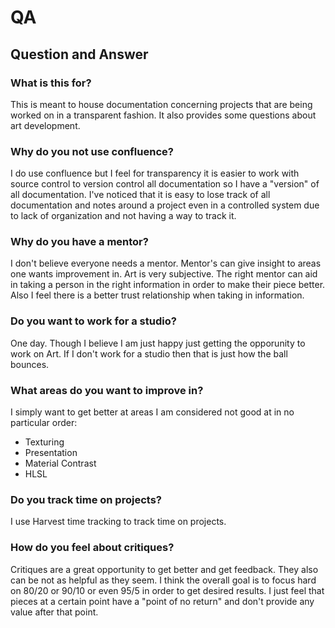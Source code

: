 # QA

## Question and Answer

### What is this for?
This is meant to house documentation concerning projects that are being worked on in a transparent fashion.  It also provides some questions about art development.

### Why do you not use confluence?
I do use confluence but I feel for transparency it is easier to work with source control to version control all documentation so I have a "version" of all documentation.  I've noticed that it is easy to lose track of all documentation and notes around a project even in a controlled system due to lack of organization and not having a way to track it.

### Why do you have a mentor?
I don't believe everyone needs a mentor.
Mentor's can give insight to areas one wants improvement in.  Art is very subjective.  The right mentor can aid in taking a person in the right information in order to make their piece better.  Also I feel there is a better trust relationship when taking in information.

### Do you want to work for a studio?
One day.  Though I believe I am just happy just getting the opporunity to work on Art.  If I don't work for a studio then that is just how the ball bounces.

### What areas do you want to improve in?
I simply want to get better at areas I am considered not good at in no particular order:

* Texturing
* Presentation
* Material Contrast
* HLSL

### Do you track time on projects?
I use Harvest time tracking to track time on projects.

### How do you feel about critiques?
Critiques are a great opportunity to get better and get feedback.  They also can be not as helpful as they seem.  I think the overall goal is to focus hard on 80/20 or 90/10 or even 95/5 in order to get desired results.  I just feel that pieces at a certain point have a "point of no return" and don't provide any value after that point.